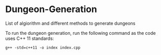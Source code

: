 # Dungeon-Generation
List of algiorithm and different methods to generate dungeons

To run the dungeon generation, run the following command as the code uses C++ 11 standards:
```
g++ -std=c++11 -o index index.cpp

```
